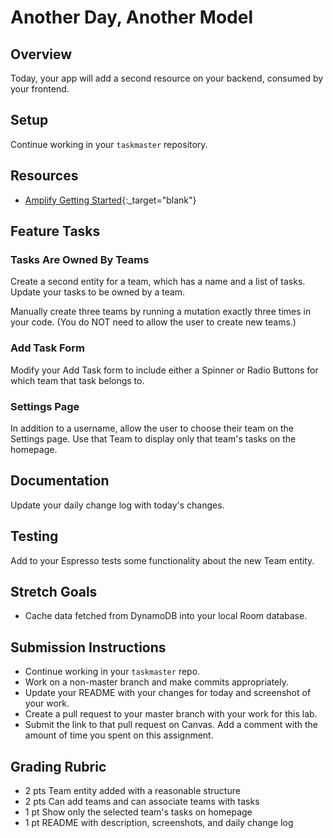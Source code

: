 # Another Day, Another Model

## Overview

Today, your app will add a second resource on your backend, consumed by your frontend.

## Setup

Continue working in your `taskmaster` repository.

## Resources

* [Amplify Getting Started](https://aws-amplify.github.io/docs/){:_target="blank"}

## Feature Tasks

### Tasks Are Owned By Teams

Create a second entity for a team, which has a name and a list of tasks. Update your tasks to be owned by a team.

Manually create three teams by running a mutation exactly three times in your code. (You do NOT need to allow the user to create new teams.)

### Add Task Form

Modify your Add Task form to include either a Spinner or Radio Buttons for which team that task belongs to.

### Settings Page

In addition to a username, allow the user to choose their team on the Settings page. Use that Team to display only that team's tasks on the homepage.

## Documentation

Update your daily change log with today's changes.

## Testing

Add to your Espresso tests some functionality about the new Team entity.

## Stretch Goals

* Cache data fetched from DynamoDB into your local Room database.

## Submission Instructions

* Continue working in your `taskmaster` repo.
* Work on a non-master branch and make commits appropriately.
* Update your README with your changes for today and screenshot of your work.
* Create a pull request to your master branch with your work for this lab.
* Submit the link to that pull request on Canvas. Add a comment with the amount of time you spent on this assignment.

## Grading Rubric

* 2 pts  Team entity added with a reasonable structure
* 2 pts  Can add teams and can associate teams with tasks
* 1 pt   Show only the selected team's tasks on homepage
* 1 pt   README with description, screenshots, and daily change log
